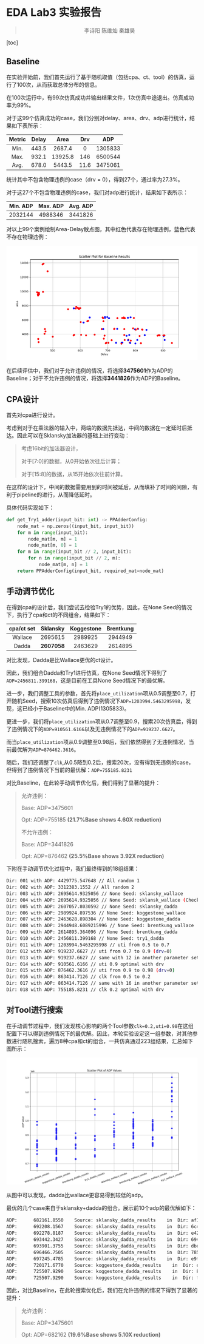 # EDA Lab3 实验报告

> <center>李诗阳  陈维灿  秦雄昊</center>

[toc]

## Baseline

在实验开始前，我们首先运行了基于随机取值（包括cpa、ct、tool）的仿真，运行了100次，从而获取总体分布的信息。

在100次运行中，有99次仿真成功并输出结果文件，1次仿真中途退出。仿真成功率为99%。

对于这99个仿真成功的case，我们分别对delay、area、drv、adp进行统计，结果如下表所示：

| Metric | Delay |  Area   | Drv  |   ADP   |
| :----: | :---: | :-----: | :--: | :-----: |
|  Min.  | 443.5 | 2687.4  |  0   | 1305833 |
|  Max.  | 932.1 | 13925.8 | 146  | 6500544 |
|  Avg.  | 678.0 | 5443.5  | 11.6 | 3475061 |

统计其中不包含物理违例的case（drv = 0），得到27个，通过率为27.3%。

对于这27个不包含物理违例的case，我们对adp进行统计，结果如下表所示：

| Min. ADP | Max. ADP | Avg. ADP |
| :------: | :------: | :------: |
| 2032144  | 4988346  | 3441826  |

对以上99个案例绘制Area-Delay散点图，其中红色代表存在物理违例，蓝色代表不存在物理违例：

![baseline_scatter_plot](./baseline_results/baseline_scatter_plot.png)

在后续评估中，我们对于允许违例的情况，将选择**3475601**作为ADP的Baseline；对于不允许违例的情况，将选择**3441826**作为ADP的Baseline。

## CPA设计

首先对cpa进行设计。

考虑到对于在乘法器的输入中，两端的数据先抵达，中间的数据在一定延时后抵达。因此可以在Sklansky加法器的基础上进行变动：

> 考虑16bit的加法器设计，
>
> 对于[7:0]的数据，从0开始依次往后计算；
>
> 对于[15:8]的数据，从15开始依次往前计算。

在这样的设计下，中间的数据需要用到的时间被延后，从而填补了时间的间隙，有利于pipeline的进行，从而降低延时。

具体代码实现如下：

~~~python
def get_Try1_adder(input_bit: int) -> PPAdderConfig:
    node_mat = np.zeros((input_bit, input_bit))
    for m in range(input_bit):
        node_mat[m, m] = 1
        node_mat[m, 0] = 1
    for m in range(input_bit // 2, input_bit):
        for n in range(input_bit // 2, m):
            node_mat[m, n] = 1
    return PPAdderConfig(input_bit, required_mat=node_mat)
~~~

## 手动调节优化

在得到cpa的设计后，我们尝试去检验Try1的优势，因此，在None Seed的情况下，执行了cpa和ct的不同组合，结果如下：

| cpa/ct set |  Sklansky   | Koggestone | Brentkung |
| :--------: | :---------: | :--------: | :-------: |
|  Wallace   |   2695615   |  2989925   |  2944949  |
|   Dadda    | **2607058** |  2463629   |  2614895  |

对比发现，Dadda是比Wallace更优的ct设计。

因此，我们组合Dadda和Try1进行仿真，在None Seed情况下得到了`ADP=2456811.399168`，这是目前在工具None Seed情况下的最优解。

进一步，我们调整工具的参数，首先将`place_utilization`项从0.5调整至0.7，打开随机Seed，搜索10次仿真后得到了违例情况下`ADP=1203994.5463295998`，发现，这已经小于Baseline中的Min. ADP(1305833)。

更进一步，我们将`place_utilization`项从0.7调整至0.9，搜索20次仿真后，得到了违例情况下的`ADP=910561.6166`以及无违例情况下的`ADP=919237.6627`。

而当`place_utilization`项从0.9调整至0.98后，我们依然得到了无违例情况，当前最优解为`ADP=876462.3616`。

随后，我们还调整了`clk`,从0.5降到0.2后，搜索20次，没有得到无违例的case，但得到了违例情况下当前的最优解：`ADP=755185.8231`

对比Baseline，在此轮手动调节优化后，我们得到了显著的提升：

> 允许违例：
>
> Base:   ADP=3475601
>
> Opt:   ADP=755185	**(21.7%Base  shows  4.60X reduction)**
>
> 不允许违例：
>
> Base:   ADP=3441826
>
> Opt:   ADP=876462	**(25.5%Base  shows  3.92X reduction)**

下附在手动调节优化过程中，我们最终得到的18组结果：

~~~bash
Dir: 001 with ADP: 4429775.547648 // All random 1
Dir: 002 with ADP: 3312383.1552 // All random 2
Dir: 003 with ADP: 2695614.9325056 // None Seed: sklansky_wallace
Dir: 004 with ADP: 2695614.9325056 // None Seed: sklansk_wallace (Check)
Dir: 005 with ADP: 2607057.8030592 // None Seed: sklansky_dadda
Dir: 006 with ADP: 2989924.897536 // None Seed: koggestone_wallace
Dir: 007 with ADP: 2463628.898304 // None Seed: koggestone_dadda
Dir: 008 with ADP: 2944948.6089215996 // None Seed: brentkung_wallace
Dir: 009 with ADP: 2614895.364096 // None Seed: brentkung_dadda
Dir: 010 with ADP: 2456811.399168 // None Seed: try1_dadda
Dir: 011 with ADP: 1203994.5463295998 // uti from 0.5 to 0.7
Dir: 012 with ADP: 919237.6627 // uti from 0.7 to 0.9 (drv=0)
Dir: 013 with ADP: 919237.6627 // same with 12 in another parameter set
Dir: 014 with ADP: 910561.6166 // uti 0.9 optimal with drv
Dir: 015 with ADP: 876462.3616 // uti from 0.9 to 0.98 (drv=0)
Dir: 016 with ADP: 863414.7126 // clk from 0.5 to 0.2
Dir: 017 with ADP: 863414.7126 // same with 16 in another parameter set
Dir: 018 with ADP: 755185.8231 // clk 0.2 optimal with drv
~~~

## 对Tool进行搜索

在手动调节过程中，我们发现核心影响的两个Tool参数`clk=0.2,uti=0.98`在这组配置下可以得到违例情况下的最优解。因此，本轮实验设定这一组参数，对其他参数进行随机搜索，遍历8种cpa和ct的组合，一共仿真通过223组结果，汇总如下图所示：

![adp_scatter_plot](./adp_scatter_plot.png)

从图中可以发现，dadda比wallace更容易得到较低的adp。

最优的几个case来自于sklansky+dadda的组合。展示前10个adp的最优解如下：

~~~bash
ADP:      682161.8550    Source: sklansky_dadda_results    in  Dir: af146af0298a8c6ba8bc803c2ca40fff6b17b6f4b320dbef4b4dfdd835f07461        
ADP:      692208.1567    Source: sklansky_dadda_results    in  Dir: 6c48a3e61f5db74398f2d265de9a32ad295be6536c0bff52d141790a087cac80        
ADP:      692278.8187    Source: sklansky_dadda_results    in  Dir: e42190cd39bd75b962bc6f066e2d98288e0def7c0b3c9be0c99630c9d056dffa        
ADP:      693442.3427    Source: sklansky_dadda_results    in  Dir: 694d09033ab243e39177c7d60804e3cf1b3c891d73c00cc23bb0448deaa29d7c        
ADP:      693901.3755    Source: sklansky_dadda_results    in  Dir: dbe070d59b4026564a60b91b774675e879050e2ac7a6666058af428ff749ce83        
ADP:      696466.7505    Source: sklansky_dadda_results    in  Dir: 785508a082a2827b38f43b76307bfd9a939c25119ef4d87c17e8a1443de79192        
ADP:      697245.4785    Source: sklansky_dadda_results    in  Dir: e9f6d175779e8ed7fa92be675adb15104f46aee504eb1ac494e33f54a20d4afa        
ADP:      720171.6770    Source: koggestone_dadda_results    in  Dir: cd0e867fdae1c2006a7c9ee006d70acf0a2c58e6a94ee5d465f56affe4f06e6d        
ADP:      725507.9290    Source: koggestone_dadda_results    in  Dir: 8f92eeed4cb880cd0f0e839d00942049faa90d2d54882b6ac8fbb035adc8d0a5        
ADP:      725507.9290    Source: koggestone_dadda_results    in  Dir: f7fef9d999d9c2f697ee9c64f993f1016506e5252796d8ca52aec0652349d780        
~~~

因此，对比Baseline，在此轮搜索优化后，我们在允许违例的情况下得到了显著的提升：

> 允许违例：
>
> Base:   ADP=3475601
>
> Opt:   ADP=682162	**(19.6%Base  shows  5.10X reduction)**



